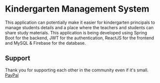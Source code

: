 # Kindergarten Management System

This application can potentially make it easier for kindergarten principals to manage students details and a place where the teachers and students can share study materials. This application is being developed using Spring Boot for the backend, JWT for the authentication, ReactJS for the frontend and MySQL & Firebase for the database.


## Support

Thank you for supporting each other in the community even if it's small.\
[PayPal](https://paypal.me/sharvinsingh?locale.x=en_US)
